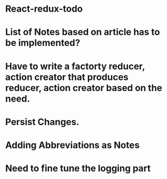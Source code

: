 # React-redux-todo

# List of Notes based on article has to be implemented?

# Have to write a factorty reducer, action creator that produces reducer, action creator based on the need.

# Persist Changes.

# Adding Abbreviations as Notes

# Need to fine tune the logging part
